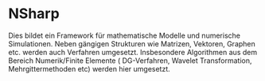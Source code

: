 # NSharp

Dies bildet ein Framework für mathematische Modelle und numerische Simulationen. 
Neben gängigen Strukturen wie Matrizen, Vektoren, Graphen etc. werden auch Verfahren umgesetzt. Insbesondere Algorithmen
aus dem Bereich Numerik/Finite Elemente ( DG-Verfahren, Wavelet Transformation, Mehrgittermethoden etc) werden hier umgesetzt.
